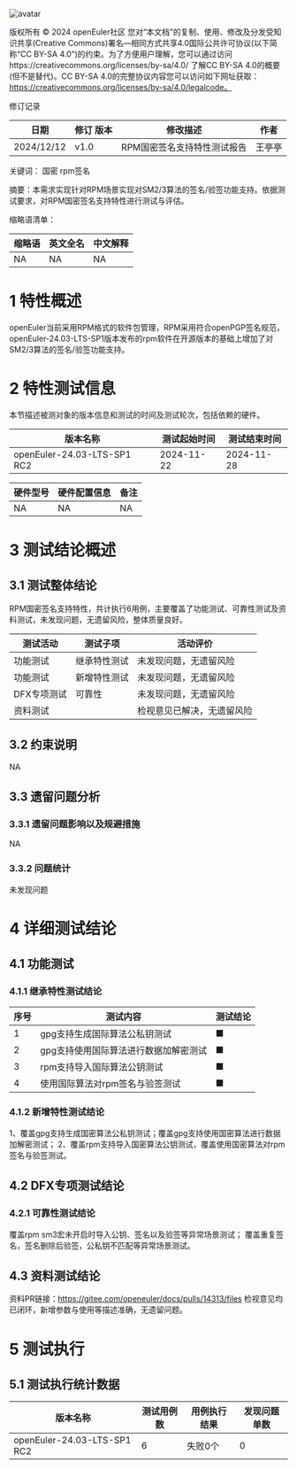 ![avatar](../../images/openEuler.png)


版权所有 © 2024  openEuler社区
 您对“本文档”的复制、使用、修改及分发受知识共享(Creative Commons)署名—相同方式共享4.0国际公共许可协议(以下简称“CC BY-SA 4.0”)的约束。为了方便用户理解，您可以通过访问https://creativecommons.org/licenses/by-sa/4.0/ 了解CC BY-SA 4.0的概要 (但不是替代)。CC BY-SA 4.0的完整协议内容您可以访问如下网址获取：https://creativecommons.org/licenses/by-sa/4.0/legalcode。

修订记录

| 日期      | 修订   版本 | 修改描述                | 作者   |
| --------- | ----------- | ----------------------- | ------ |
| 2024/12/12 | v1.0        | RPM国密签名支持特性测试报告 | 王亭亭 |

关键词： 国密 rpm签名

摘要：本需求实现针对RPM场景实现对SM2/3算法的签名/验签功能支持。依据测试要求，对RPM国密签名支持特性进行测试与评估。

缩略语清单：

| 缩略语 | 英文全名 | 中文解释 |
| ------ | -------- | -------- |
|   NA     |    NA      |    NA      |

# 1     特性概述

openEuler当前采用RPM格式的软件包管理，RPM采用符合openPGP签名规范，openEuler-24.03-LTS-SP1版本发布的rpm软件在开源版本的基础上增加了对SM2/3算法的签名/验签功能支持。

# 2     特性测试信息

本节描述被测对象的版本信息和测试的时间及测试轮次，包括依赖的硬件。

| 版本名称                    | 测试起始时间 | 测试结束时间 |
| --------------------------- | ------------ | ------------ |
| openEuler-24.03-LTS-SP1 RC2 | 2024-11-22   | 2024-11-28   |

| 硬件型号 | 硬件配置信息 | 备注 |
| -------- | ------------ | ---- |
|    NA      |       NA       |  NA    |

# 3     测试结论概述

## 3.1   测试整体结论

RPM国密签名支持特性，共计执行6用例，主要覆盖了功能测试、可靠性测试及资料测试，未发现问题，无遗留风险，整体质量良好。

| 测试活动 | 测试子项 | 活动评价 |
| ------- | -------- | ------- |
| 功能测试 | 继承特性测试 |   未发现问题，无遗留风险   |
| 功能测试 | 新增特性测试 |  未发现问题，无遗留风险    |
| DFX专项测试 | 可靠性 | 未发现问题，无遗留风险| 
| 资料测试 |         |     检视意见已解决，无遗留风险    |

## 3.2   约束说明

NA

## 3.3   遗留问题分析

### 3.3.1 遗留问题影响以及规避措施

NA

### 3.3.2 问题统计

未发现问题

# 4 详细测试结论

## 4.1 功能测试

### 4.1.1 继承特性测试结论
| 序号 | 测试内容 | 测试结论 |
| ------- | ------- | -------- |
|    1     |   gpg支持生成国际算法公私钥测试      |    ■      |
|    2     |   gpg支持使用国际算法进行数据加解密测试      |    ■      |
|    3     |   rpm支持导入国际算法公钥测试 |    ■      |
|    4     |   使用国际算法对rpm签名与验签测试      |    ■      |

### 4.1.2 新增特性测试结论
1、覆盖gpg支持生成国密算法公私钥测试；覆盖gpg支持使用国密算法进行数据加解密测试；
2、覆盖rpm支持导入国密算法公钥测试，覆盖使用国密算法对rpm签名与验签测试。

## 4.2 DFX专项测试结论

### 4.2.1 可靠性测试结论
覆盖rpm sm3宏未开启时导入公钥、签名以及验签等异常场景测试；
覆盖重复签名，签名删除后验签，公私钥不匹配等异常场景测试。

## 4.3 资料测试结论
资料PR链接：https://gitee.com/openeuler/docs/pulls/14313/files
检视意见均已闭环，新增参数与使用等描述准确，无遗留问题。

# 5     测试执行

## 5.1   测试执行统计数据

| 版本名称                    | 测试用例数 | 用例执行结果       | 发现问题单数 |
| --------------------------- | ---------- | ------------------ | ------------ |
| openEuler-24.03-LTS-SP1 RC2 |   6       | 失败0个 | 0            |

